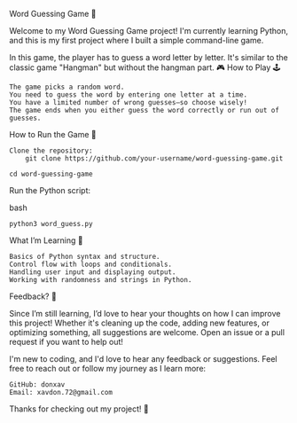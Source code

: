 
Word Guessing Game 🎯

Welcome to my Word Guessing Game project! I'm currently learning Python, and this is my first project where I built a simple command-line game.

In this game, the player has to guess a word letter by letter. It's similar to the classic game "Hangman" but without the hangman part. 🎮
How to Play 🕹️

    The game picks a random word.
    You need to guess the word by entering one letter at a time.
    You have a limited number of wrong guesses—so choose wisely!
    The game ends when you either guess the word correctly or run out of guesses.

How to Run the Game 🚀

    Clone the repository:
        git clone https://github.com/your-username/word-guessing-game.git

    cd word-guessing-game

Run the Python script:

bash

    python3 word_guess.py

What I’m Learning 🧠

    Basics of Python syntax and structure.
    Control flow with loops and conditionals.
    Handling user input and displaying output.
    Working with randomness and strings in Python.

Feedback? 💬

Since I’m still learning, I’d love to hear your thoughts on how I can improve this project! Whether it's cleaning up the code, adding new features, or optimizing something, all suggestions are welcome. Open an issue or a pull request if you want to help out!

I'm new to coding, and I'd love to hear any feedback or suggestions. Feel free to reach out or follow my journey as I learn more:

    GitHub: donxav
    Email: xavdon.72@gmail.com


Thanks for checking out my project! 🙌
